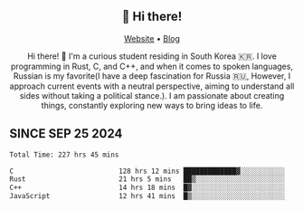 <h2 align="center">👋 Hi there!</h2>
<p align="center">
  <a href="https://urdekcah.ru">Website</a> •
  <a href="https://urdekcah.blog">Blog</a>
</p>

<p align="center">
  Hi there! 👋 I'm a curious student residing in South Korea 🇰🇷. I love programming in Rust, C, and C++, and when it comes to spoken languages, Russian is my favorite(I have a deep fascination for Russia 🇷🇺, However, I approach current events with a neutral perspective, aiming to understand all sides without taking a political stance.). I am passionate about creating things, constantly exploring new ways to bring ideas to life.
</p>

## SINCE SEP 25 2024
<!--START_SECTION:waka-->

```txt
Total Time: 227 hrs 45 mins

C                          128 hrs 12 mins █████████████▓░░░░░░░░░░░   54.78 %
Rust                       21 hrs 5 mins   ██▒░░░░░░░░░░░░░░░░░░░░░░   09.01 %
C++                        14 hrs 18 mins  █▓░░░░░░░░░░░░░░░░░░░░░░░   06.12 %
JavaScript                 12 hrs 41 mins  █▒░░░░░░░░░░░░░░░░░░░░░░░   05.42 %
```

<!--END_SECTION:waka-->

<!--
**urdekcah/urdekcah** is a ✨ _special_ ✨ repository because its `README.md` (this file) appears on your GitHub profile.

Here are some ideas to get you started:

- 🔭 I’m currently working on ...
- 🌱 I’m currently learning ...
- 👯 I’m looking to collaborate on ...
- 🤔 I’m looking for help with ...
- 💬 Ask me about ...
- 📫 How to reach me: ...
- 😄 Pronouns: ...
- ⚡ Fun fact: ...
-->
